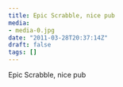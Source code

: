 ```yaml
---
title: Epic Scrabble, nice pub
media:
- media-0.jpg
date: "2011-03-28T20:37:14Z"
draft: false
tags: []
---
```

Epic Scrabble, nice pub
